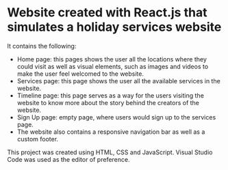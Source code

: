 # Website created with React.js that simulates a holiday services website

It contains the following:
-	Home page: this pages shows the user all the locations where they could visit as well as visual elements, such as images and videos to make the user feel welcomed to the website.
-	Services page: this page shows the user all the available services in the website.
-	Timeline page: this page serves as a way for the users visiting the website to know more about the story behind the creators of the website.
-	Sign Up page: empty page, where users would sign up to the services page.
-	The website also contains a responsive navigation bar as well as a custom footer.

This project was created using HTML, CSS and JavaScript.
Visual Studio Code was used as the editor of preference.

